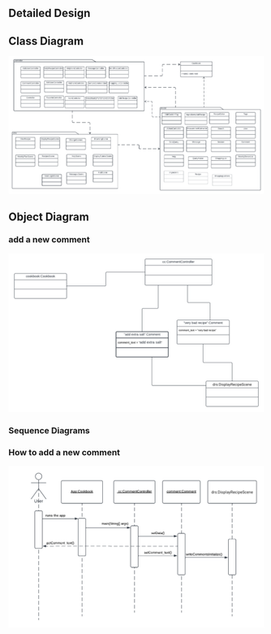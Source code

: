 ## Detailed Design
## Class Diagram

![class diagram](diagrams/ClassDiagramprojectCouse.png)


## Object Diagram
### add a new comment

![Sencond sequence diagram](diagrams/ObjectDiagram_project.png)


### Sequence Diagrams
### How to add a new comment

![First sequence diagram](diagrams/sequenceDiagramProjectCourse.png)
